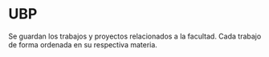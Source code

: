 # UBP
Se guardan los trabajos y proyectos relacionados a la facultad.
Cada trabajo de forma ordenada en su respectiva materia.
